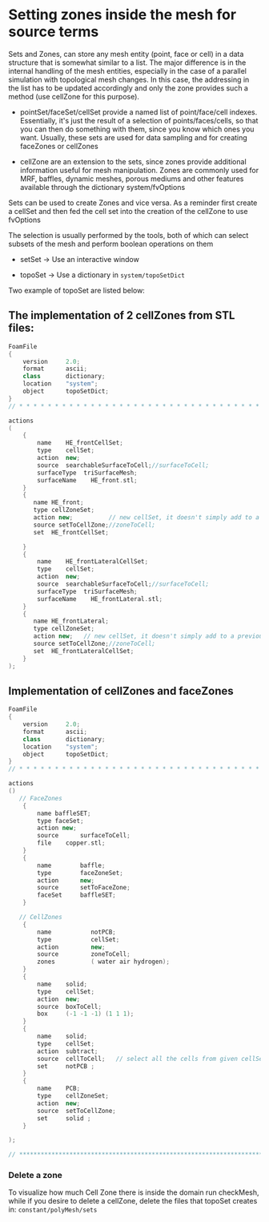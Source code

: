 # Setting zones inside the mesh for source terms

Sets and Zones, can store any mesh entity (point, face or cell) in a
data structure that is somewhat similar to a list. The major difference
is in the internal handling of the mesh entities, especially in the case
of a parallel simulation with topological mesh changes. In this case,
the addressing in the list has to be updated accordingly and only the
zone provides such a method (use cellZone for this purpose).

  - pointSet/faceSet/cellSet provide a named list of point/face/cell
    indexes. Essentially, it's just the result of a selection of
    points/faces/cells, so that you can then do something with them,
    since you know which ones you want. Usually, these sets are used for
    data sampling and for creating faceZones or cellZones

  - cellZone are an extension to the sets, since zones provide
    additional information useful for mesh manipulation. Zones are
    commonly used for MRF, baffles, dynamic meshes, porous mediums and
    other features available through the dictionary system/fvOptions

Sets can be used to create Zones and vice versa. As a reminder first
create a cellSet and then fed the cell set into the creation of the
cellZone to use fvOptions

The selection is usually performed by the tools, both of which can
select subsets of the mesh and perform boolean operations on them

  - setSet → Use an interactive window

  - topoSet → Use a dictionary in ```system/topoSetDict```

Two example of topoSet  are listed below:

## The implementation of 2 cellZones from STL files:

```c++
FoamFile
{
    version     2.0;
    format      ascii;
    class       dictionary;
    location    "system";
    object      topoSetDict;
}
// * * * * * * * * * * * * * * * * * * * * * * * * * * * * * * * * * * * * * //

actions
(
    {
        name    HE_frontCellSet;
        type    cellSet;
        action  new;
        source  searchableSurfaceToCell;//surfaceToCell;
        surfaceType  triSurfaceMesh;
        surfaceName    HE_front.stl; 
    }
    {
       name HE_front;
       type cellZoneSet;
       action new;          // new cellSet, it doesn't simply add to a previous cellSet
       source setToCellZone;//zoneToCell;
       set  HE_frontCellSet;

    }
    {
        name    HE_frontLateralCellSet;
        type    cellSet;
        action  new;
        source  searchableSurfaceToCell;//surfaceToCell;
        surfaceType  triSurfaceMesh;
        surfaceName    HE_frontLateral.stl; 
    }
    {
       name HE_frontLateral;
       type cellZoneSet;
       action new;   // new cellSet, it doesn't simply add to a previous cellSet
       source setToCellZone;//zoneToCell;
       set  HE_frontLateralCellSet;
    }
);
```
## Implementation of cellZones and faceZones
```c++
FoamFile
{
    version     2.0;
    format      ascii;
    class       dictionary;
    location    "system";
    object      topoSetDict;
}
// * * * * * * * * * * * * * * * * * * * * * * * * * * * * * * * * * * * * * //

actions
()
   // FaceZones
    {
        name baffleSET;
        type faceSet;
        action new;
        source      surfaceToCell;
        file    copper.stl;
    }
    {
        name        baffle;
        type        faceZoneSet;
        action      new;
        source      setToFaceZone;
        faceSet     baffleSET;
    }

   // CellZones
    {
        name           notPCB;
        type           cellSet;
        action         new;
        source         zoneToCell;
        zones          ( water air hydrogen);
    }
    {
        name    solid;
        type    cellSet;
        action  new;
        source  boxToCell;
        box     (-1 -1 -1) (1 1 1);
    }
    {
        name    solid;
        type    cellSet;
        action  subtract;
        source  cellToCell;   // select all the cells from given cellSet(s).
        set     notPCB ;
    }
    {
        name    PCB;
        type    cellZoneSet;
        action  new;
        source  setToCellZone;
        set     solid ;
    }

);

// ************************************************************************* //

```

### Delete a zone
To visualize how much Cell Zone there is inside the domain run
checkMesh, while if you desire to delete a cellZone, delete the files
that topoSet creates in: ```constant/polyMesh/sets```